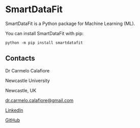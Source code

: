 # SmartDataFit

SmartDataFit is a Python package for Machine Learning (ML).

You can install SmartDataFit with pip:
```
python -m pip install smartdatafit
```

## Contacts

Dr Carmelo Calafiore

Newcastle University

Newcastle, UK

[dr.carmelo.calafiore@gmail.com](mailto:dr.carmelo.calafiore@gmail.com)

[LinkedIn](https://www.linkedin.com/in/carmelo-calafiore-a07120269)

[GitHub](https://github.com/ccalafiore)
